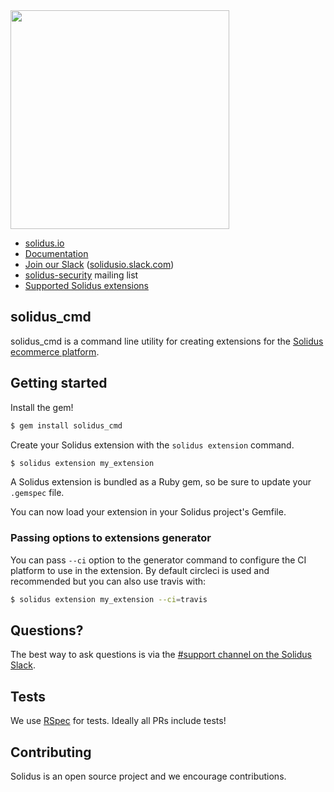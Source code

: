 <img src="./logo.svg" width=350>

- [solidus.io](http://solidus.io/)
- [Documentation](https://guides.solidus.io)
- [Join our Slack](http://slack.solidus.io/) ([solidusio.slack.com](http://solidusio.slack.com))
- [solidus-security](https://groups.google.com/forum/#!forum/solidus-security) mailing list
- [Supported Solidus extensions](http://extensions.solidus.io/)

## solidus_cmd

solidus_cmd is a command line utility for creating extensions for the [Solidus ecommerce platform](https://github.com/solidusio/solidus).

## Getting started

Install the gem!

```bash
$ gem install solidus_cmd
```
Create your Solidus extension with the `solidus extension` command.

```bash
$ solidus extension my_extension
```

A Solidus extension is bundled as a Ruby gem, so be sure to update your `.gemspec` file.

You can now load your extension in your Solidus project's Gemfile.


### Passing options to extensions generator

You can pass `--ci` option to the generator command to configure the CI
platform to use in the extension. By default circleci is used and recommended
but you can also use travis with:

```bash
$ solidus extension my_extension --ci=travis
```

## Questions?

The best way to ask questions is via the [#support channel on the Solidus Slack](https://solidusio.slack.com/messages/support/details/).

## Tests

We use [RSpec](http://rspec.info) for tests. Ideally all PRs include tests!


## Contributing

Solidus is an open source project and we encourage contributions.
